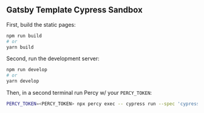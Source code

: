 ## Gatsby Template Cypress Sandbox

First, build the static pages:

```bash
npm run build
# or
yarn build
```

Second, run the development server:
```bash
npm run develop
# or
yarn develop
```

Then, in a second terminal run Percy w/ your `PERCY_TOKEN`:

```bash
PERCY_TOKEN=<PERCY_TOKEN> npx percy exec -- cypress run --spec 'cypress/e2e/app.cy.ts' --config video=false,screenshotOnRunFailure=false
```